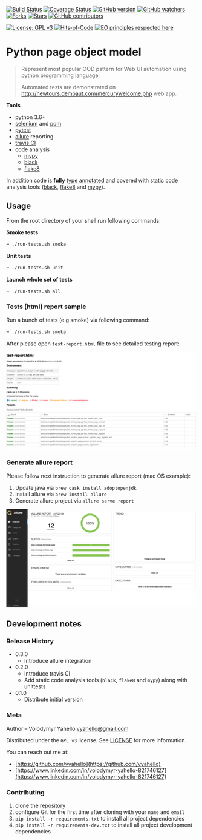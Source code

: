 [![Build Status](https://travis-ci.org/vyahello/python-page-object.svg?branch=master)](https://travis-ci.org/vyahello/python-page-object)
[![Coverage Status](https://coveralls.io/repos/github/vyahello/python-page-object/badge.svg?branch=master)](https://coveralls.io/github/vyahello/python-page-object?branch=master)
[![GitHub version](https://badge.fury.io/gh/vyahello%2Fpython-page-object.svg)](https://github.com/vyahello/python-page-object/releases)
[![GitHub watchers](https://img.shields.io/github/watchers/vyahello/python-page-object.svg)](https://GitHub.com/vyahello/python-page-object/graphs/watchers/)
[![Forks](https://img.shields.io/github/forks/vyahello/python-page-object)](https://github.com/vyahello/python-page-object/network/members)
[![Stars](https://img.shields.io/github/stars/vyahello/python-page-object)](https://github.com/vyahello/python-page-object/stargazers)
[![GitHub contributors](https://img.shields.io/github/contributors/vyahello/python-page-object.svg)](https://GitHub.com/vyahello/python-page-object/graphs/contributors/)

[![License: GPL v3](https://img.shields.io/badge/License-GPL%20v3-blue.svg)](LICENSE.md)
[![Hits-of-Code](https://hitsofcode.com/github/vyahello/python-page-object)](https://hitsofcode.com/view/github/vyahello/python-page-object)
[![EO principles respected here](https://www.elegantobjects.org/badge.svg)](https://www.elegantobjects.org)


# Python page object model
> Represent most popular OOD pattern for Web UI automation using python programming language.
>
> Automated tests are demonstrated on http://newtours.demoaut.com/mercurywelcome.php web app. 

**Tools**
- python 3.6+
- [selenium](https://selenium.dev/) and [pom](https://www.guru99.com/page-object-model-pom-page-factory-in-selenium-ultimate-guide.html)
- [pytest](https://pypi.org/project/pytest/)
- [allure](https://docs.qameta.io/allure/) reporting
- [travis CI](https://travis-ci.org/)
- code analysis
  - [mypy](http://mypy.readthedocs.io/en/latest)
  - [black](https://black.readthedocs.io/en/stable/)
  - [flake8](http://flake8.pycqa.org/en/latest/)

In addition code is **fully** [type annotated](https://docs.python.org/3/library/typing.html) and covered with static code analysis tools ([black](https://pypi.org/project/black/), [flake8](https://pypi.org/project/flake8/) and [mypy](https://pypi.org/project/mypy/)).

## Usage
From the root directory of your shell run following commands:

**Smoke tests**
```bash
➜ ./run-tests.sh smoke
```

**Unit tests**
```bash
➜ ./run-tests.sh unit
```

**Launch whole set of tests**
```bash
➜ ./run-tests.sh all
```

### Tests (html) report sample
Run a bunch of tests (e.g smoke) via following command:
```bash
➜ ./run-tests.sh smoke
```

After please open `test-report.html` file to see detailed testing report:

![Screenshot](demoauto/image/report.png)

### Generate allure report
Please follow next instruction to generate allure report (mac OS example):
1. Update java via `brew cask install adoptopenjdk`
2. Install allure via `brew install allure`
3. Generate allure project via `allure serve report`

![Screenshot](demoauto/image/allure.png)

## Development notes

### Release History

* 0.3.0
    * Introduce allure integration
* 0.2.0
    * Introduce travis CI
    * Add static code analysis tools (`black`, `flake8` and `mypy`) along with unittests
* 0.1.0
    * Distribute initial version

### Meta
Author – Volodymyr Yahello vyahello@gmail.com

Distributed under the `GPL v3` license. See [LICENSE](LICENSE.md) for more information.

You can reach out me at:
* [https://github.com/vyahello](https://github.com/vyahello)
* [https://www.linkedin.com/in/volodymyr-yahello-821746127](https://www.linkedin.com/in/volodymyr-yahello-821746127)

### Contributing
1. clone the repository
2. configure Git for the first time after cloning with your `name` and `email`
3. `pip install -r requirements.txt` to install all project dependencies
4. `pip install -r requirements-dev.txt` to install all project development dependencies
